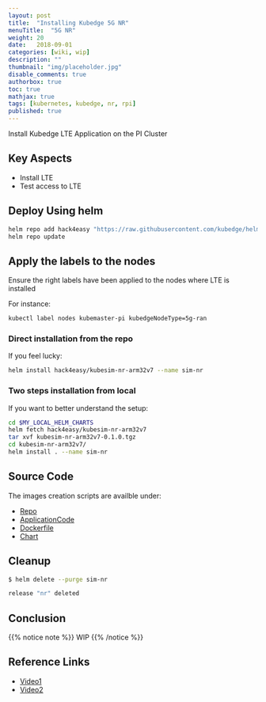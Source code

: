 ```yaml
---
layout: post
title:  "Installing Kubedge 5G NR"
menuTitle:  "5G NR"
weight: 20
date:   2018-09-01
categories: [wiki, wip]
description: ""
thumbnail: "img/placeholder.jpg"
disable_comments: true
authorbox: true
toc: true
mathjax: true
tags: [kubernetes, kubedge, nr, rpi]
published: true
---
```


Install Kubedge LTE Application on the PI Cluster

<!--more-->

## Key Aspects

- Install LTE
- Test access to LTE

## Deploy Using helm

```bash
helm repo add hack4easy "https://raw.githubusercontent.com/kubedge/helmrepos/arm32v7/hack4easy"
helm repo update
```

## Apply the labels to the nodes

Ensure the right labels have been applied to the nodes where LTE is installed

For instance:

```bash
kubectl label nodes kubemaster-pi kubedgeNodeType=5g-ran
```

### Direct installation from the repo

If you feel lucky:

```bash
helm install hack4easy/kubesim-nr-arm32v7 --name sim-nr 
```

### Two steps installation from local

If you want to better understand the setup:

```bash
cd $MY_LOCAL_HELM_CHARTS
helm fetch hack4easy/kubesim-nr-arm32v7
tar xvf kubesim-nr-arm32v7-0.1.0.tgz
cd kubesim-nr-arm32v7/
helm install . --name sim-nr 
```
## Source Code

The images creation scripts are availble under:

- [Repo](https://github.com/kubedge/kubesim_nr)
- [ApplicationCode](https://github.com/kubedge/kubesim_nr/tree/arm32v7/kubesim_nr)
- [Dockerfile](https://github.com/kubedge/kubesim_nr/tree/arm32v7/images/kubesim_nr)
- [Chart](https://github.com/kubedge/kubesim_nr/tree/arm32v7/charts/kubesim-nr-arm32v7)

## Cleanup

```bash
$ helm delete --purge sim-nr

release "nr" deleted
```

## Conclusion

{{% notice note %}}
WIP
{{% /notice %}}

## Reference Links

- [Video1](https://youtu.be/ZyTLMnzehyU?t=1798)
- [Video2](https://www.youtube.com/watch?v=a7MX6ED2zVM)
